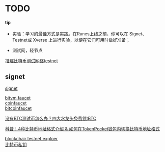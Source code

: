 
# TODO
#### tip
<!-- TODO -->
* 实验：学习的最佳方式是实践。在Runes上线之前，你可以在 Signet、Testnet或 Xverse 上进行实验，以便在它们可用时做好准备；


* 测试网，轻节点

[搭建比特币测试网络testnet](https://github.com/youngqqcn/QBlockChainNotes/blob/master/%E6%AF%94%E7%89%B9%E5%B8%81/1-%E6%90%AD%E5%BB%BA%E6%AF%94%E7%89%B9%E5%B8%81%E6%B5%8B%E8%AF%95%E7%BD%91%E7%BB%9Ctestnet.md) 


## signet
<!-- TODO -->
[signet](https://bitcoinops.org/en/topics/signet/)     


[bitvm faucet](https://faucet.bitvmcn.xyz/)  
[coinfaucet](https://coinfaucet.eu/en/btc-testnet/)   
[bitcoinfaucet](https://bitcoinfaucet.uo1.net/)  


[没有BTC测试币怎么办？四大水龙头免费领tBTC](https://medium.com/@btc6540/%E6%B2%A1%E6%9C%89btc%E6%B5%8B%E8%AF%95%E5%B8%81%E6%80%8E%E4%B9%88%E5%8A%9E-%E5%9B%9B%E5%A4%A7%E6%B0%B4%E9%BE%99%E5%A4%B4%E5%85%8D%E8%B4%B9%E9%A2%86tbtc-a3651ab12cd8)    

[科普！4种比特币地址格式介绍 & 如何在TokenPocket钱包内切换比特币地址格式](https://tokenpocket-gm.medium.com/%E7%A7%91%E6%99%AE-4%E7%A7%8D%E6%AF%94%E7%89%B9%E5%B8%81%E5%9C%B0%E5%9D%80%E6%A0%BC%E5%BC%8F%E4%BB%8B%E7%BB%8D-%E5%A6%82%E4%BD%95%E5%9C%A8tokenpocket%E9%92%B1%E5%8C%85%E5%86%85%E5%88%87%E6%8D%A2%E6%AF%94%E7%89%B9%E5%B8%81%E5%9C%B0%E5%9D%80%E6%A0%BC%E5%BC%8F-91efc42659d4)     

[blockchair testnet exploer](https://blockchair.com/zh/bitcoin/testnet)   
[比特币私钥](https://aandds.com/blog/bitcoin-key-addr.html#f405423b)      
[]()   
[]()   